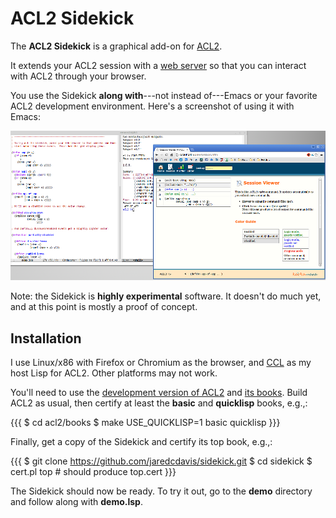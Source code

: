 ACL2 Sidekick
=============

The **ACL2 Sidekick** is a graphical add-on for
[ACL2](http://www.cs.utexas.edu/users/moore/acl2/).

It extends your ACL2 session with a [web
server](http://weitz.de/hunchentoot/) so that you can interact with
ACL2 through your browser.

You use the Sidekick **along with**---not instead of---Emacs or your
favorite ACL2 development environment.  Here's a screenshot of using
it with Emacs:

![Screenshot](screenshot.png?raw=true)

Note: the Sidekick is **highly experimental** software.  It doesn't do
much yet, and at this point is mostly a proof of concept.

## Installation

I use Linux/x86 with Firefox or Chromium as the browser, and
[CCL](http://ccl.clozure.com) as my host Lisp for ACL2.  Other
platforms may not work.

You'll need to use the [development version of
ACL2](http://acl2-devel.googlecode.com) and [its
books](http://acl2-books.googlecode.com).  Build ACL2 as usual, then
certify at least the **basic** and **quicklisp** books, e.g.,:

{{{
    $ cd acl2/books
    $ make USE_QUICKLISP=1 basic quicklisp
}}}

Finally, get a copy of the Sidekick and certify its top book, e.g.,:

{{{
    $ git clone https://github.com/jaredcdavis/sidekick.git
    $ cd sidekick
    $ cert.pl top     # should produce top.cert
}}}

The Sidekick should now be ready.  To try it out, go to the **demo**
directory and follow along with **demo.lsp**.

